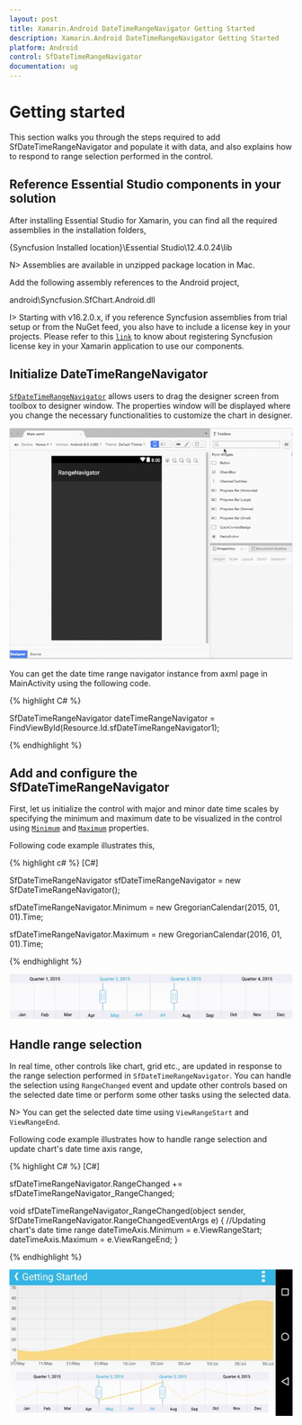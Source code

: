 ```yaml
---
layout: post
title: Xamarin.Android DateTimeRangeNavigator Getting Started
description: Xamarin.Android DateTimeRangeNavigator Getting Started
platform: Android
control: SfDateTimeRangeNavigator
documentation: ug
---
```


# Getting started

This section walks you through the steps required to add SfDateTimeRangeNavigator and populate it with data, and also explains how to respond to range selection performed in the control. 

## Reference Essential Studio components in your solution

After installing Essential Studio for Xamarin, you can find all the required assemblies in the installation folders, 

{Syncfusion Installed location}\Essential Studio\12.4.0.24\lib

N> Assemblies are available in unzipped package location in Mac.

Add the following assembly references to the Android project,

android\Syncfusion.SfChart.Android.dll

I> Starting with v16.2.0.x, if you reference Syncfusion assemblies from trial setup or from the NuGet feed, you also have to include a license key in your projects. Please refer to this [`link`](https://help.syncfusion.com/common/essential-studio/licensing/license-key) to know about registering Syncfusion license key in your Xamarin application to use our components.

## Initialize DateTimeRangeNavigator

[`SfDateTimeRangeNavigator`](https://help.syncfusion.com/cr/xamarin-android/Syncfusion.SfChart.Android~Com.Syncfusion.Rangenavigator.SfDateTimeRangeNavigator.html) allows users to drag the designer screen from toolbox to designer window. The properties window will be displayed where you change the necessary functionalities to customize the chart in designer.

![SfDateTimeRangeNavigator Designer support in Xamarin.Android](gettingstarted_images/gettingstarted_img6.gif)

You can get the date time range navigator instance from axml page in MainActivity using the following code.

{% highlight C# %}

SfDateTimeRangeNavigator dateTimeRangeNavigator = FindViewById<SfDateTimeRangeNavigator>(Resource.Id.sfDateTimeRangeNavigator1);

{% endhighlight %}


## Add and configure the SfDateTimeRangeNavigator 

First, let us initialize the control with major and minor date time scales by specifying the minimum and maximum date to be visualized in the control using [`Minimum`](https://help.syncfusion.com/cr/cref_files/xamarin-android/Syncfusion.SfChart.Android~Com.Syncfusion.Rangenavigator.SfDateTimeRangeNavigator~Minimum.html) and [`Maximum`](https://help.syncfusion.com/cr/cref_files/xamarin-android/Syncfusion.SfChart.Android~Com.Syncfusion.Rangenavigator.SfDateTimeRangeNavigator~Maximum.html) properties.

Following code example illustrates this,

{% highlight c# %}
[C#]

SfDateTimeRangeNavigator sfDateTimeRangeNavigator = new SfDateTimeRangeNavigator();

sfDateTimeRangeNavigator.Minimum = new GregorianCalendar(2015, 01, 01).Time;

sfDateTimeRangeNavigator.Maximum = new GregorianCalendar(2016, 01, 01).Time;

{% endhighlight %}

![](gettingstarted_images/gettingstarted_img1.jpeg)

## Handle range selection

In real time, other controls like chart, grid etc., are updated in response to the range selection performed in `SfDateTimeRangeNavigator`. You can handle the selection using `RangeChanged` event and update other controls based on the selected date time or perform some other tasks using the selected data.

N> You can get the selected date time using `ViewRangeStart` and `ViewRangeEnd`.

Following code example illustrates how to handle range selection and update chart's date time axis range,

{% highlight C# %}
[C#]

sfDateTimeRangeNavigator.RangeChanged += sfDateTimeRangeNavigator_RangeChanged;

void sfDateTimeRangeNavigator_RangeChanged(object sender, SfDateTimeRangeNavigator.RangeChangedEventArgs e)
{
    //Updating chart's date time range
    dateTimeAxis.Minimum = e.ViewRangeStart;
    dateTimeAxis.Maximum = e.ViewRangeEnd;
}

{% endhighlight %}

![](gettingstarted_images/gettingstarted_img3.jpeg)